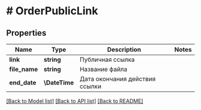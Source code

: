 # # OrderPublicLink

## Properties

Name | Type | Description | Notes
------------ | ------------- | ------------- | -------------
**link** | **string** | Публичная ссылка |
**file_name** | **string** | Название файла |
**end_date** | **\DateTime** | Дата окончания действия ссылки |

[[Back to Model list]](../../README.md#models) [[Back to API list]](../../README.md#endpoints) [[Back to README]](../../README.md)
